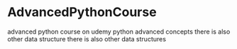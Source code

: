 # AdvancedPythonCourse
advanced python course on udemy
python advanced concepts 
there is also other data structure
there is also other data structures